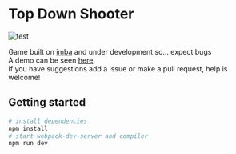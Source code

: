 # Top Down Shooter
![test](https://repository-images.githubusercontent.com/193925898/de472d80-e3d4-11ea-81ba-3f626e28962d)  
  
  
  
Game built on [imba](https://github.com/imba/imba) and under development so... expect bugs  
A demo can be seen [here](https://cassianosf.github.io/imba-top-down-shooter/public/index.html).  
If you have suggestions add a issue or make a pull request, help is welcome!  


## Getting started

```bash
# install dependencies
npm install
# start webpack-dev-server and compiler
npm run dev
```

